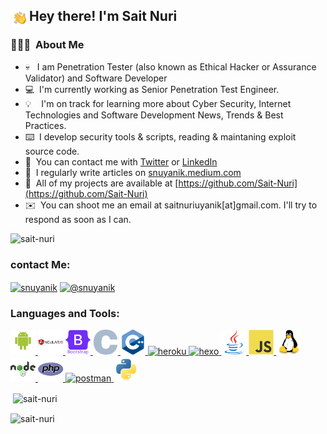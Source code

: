 <h2>Hey there! <img alt="Night Coding" src="./images/Hand%20Wave.gif" width='30' align="left"/> I'm Sait Nuri</h2>

### 👨🏻‍💻 &nbsp;About Me

- 💀  &nbsp;&nbsp;I am Penetration Tester (also known as Ethical Hacker or Assurance Validator) and Software Developer
- 💻 &nbsp;I'm currently working as Senior Penetration Test Engineer.
- 💡 &nbsp;&nbsp; I'm on track for learning more about Cyber Security, Internet Technologies and Software Development News, Trends & Best Practices.
- ⌨️ &nbsp;I develop security tools & scripts, reading & maintaning exploit source code. 
- 💬 &nbsp;You can contact me with [Twitter](https://twitter.com/snuyanik) or [LinkedIn](https://www.linkedin.com/in/snuyanik)
- 📝 &nbsp;I regularly write articles on [snuyanik.medium.com](snuyanik.medium.com)
- 💾 &nbsp;All of my projects are available at [https://github.com/Sait-Nuri](https://github.com/Sait-Nuri)
- ✉️ &nbsp;You can shoot me an email at saitnuriuyanik\[at\]gmail.com. I'll try to respond as soon as I can.

<p align="left"> <img src="https://komarev.com/ghpvc/?username=sait-nuri&label=Profile%20views&color=0e75b6&style=flat" alt="sait-nuri" /> </p>

<h3 align="left">contact Me:</h3>
<p align="left">
<a href="https://twitter.com/snuyanik" target="blank"><img align="center" src="https://img.shields.io/twitter/follow/snuyanik?logo=twitter&style=for-the-badge" alt="snuyanik" /></a>
<a href="https://medium.com/@snuyanik" target="blank"><img align="center" src="https://img.shields.io/badge/-snuyanik-blue?style=for-the-badge&logo=Linkedin&logoColor=white&link=https://www.linkedin.com/in/snuyanik" alt="@snuyanik" /></a>
</p>

<h3 align="left">Languages and Tools:</h3>
<p align="left"> <a href="https://developer.android.com" target="_blank"> <img src="https://raw.githubusercontent.com/devicons/devicon/master/icons/android/android-original-wordmark.svg" alt="android" width="40" height="40"/> </a> <a href="https://angular.io" target="_blank"> <img src="https://raw.githubusercontent.com/devicons/devicon/master/icons/angularjs/angularjs-original-wordmark.svg" alt="angularjs" width="40" height="40"/> </a> <a href="https://getbootstrap.com" target="_blank"> <img src="https://raw.githubusercontent.com/devicons/devicon/master/icons/bootstrap/bootstrap-plain-wordmark.svg" alt="bootstrap" width="40" height="40"/> </a> <a href="https://www.cprogramming.com/" target="_blank"> <img src="https://raw.githubusercontent.com/devicons/devicon/master/icons/c/c-original.svg" alt="c" width="40" height="40"/> </a> <a href="https://www.w3schools.com/cpp/" target="_blank"> <img src="https://raw.githubusercontent.com/devicons/devicon/master/icons/cplusplus/cplusplus-original.svg" alt="cplusplus" width="40" height="40"/> </a> <a href="https://heroku.com" target="_blank"> <img src="https://www.vectorlogo.zone/logos/heroku/heroku-icon.svg" alt="heroku" width="40" height="40"/> </a> <a href="hexo.io/" target="_blank"> <img src="https://www.vectorlogo.zone/logos/hexoio/hexoio-icon.svg" alt="hexo" width="40" height="40"/> </a> <a href="https://www.java.com" target="_blank"> <img src="https://raw.githubusercontent.com/devicons/devicon/master/icons/java/java-original.svg" alt="java" width="40" height="40"/> </a> <a href="https://developer.mozilla.org/en-US/docs/Web/JavaScript" target="_blank"> <img src="https://raw.githubusercontent.com/devicons/devicon/master/icons/javascript/javascript-original.svg" alt="javascript" width="40" height="40"/> </a> <a href="https://www.linux.org/" target="_blank"> <img src="https://raw.githubusercontent.com/devicons/devicon/master/icons/linux/linux-original.svg" alt="linux" width="40" height="40"/> </a> <a href="https://nodejs.org" target="_blank"> <img src="https://raw.githubusercontent.com/devicons/devicon/master/icons/nodejs/nodejs-original-wordmark.svg" alt="nodejs" width="40" height="40"/> </a> <a href="https://www.php.net" target="_blank"> <img src="https://raw.githubusercontent.com/devicons/devicon/master/icons/php/php-original.svg" alt="php" width="40" height="40"/> </a> <a href="https://postman.com" target="_blank"> <img src="https://www.vectorlogo.zone/logos/getpostman/getpostman-icon.svg" alt="postman" width="40" height="40"/> </a> <a href="https://www.python.org" target="_blank"> <img src="https://raw.githubusercontent.com/devicons/devicon/master/icons/python/python-original.svg" alt="python" width="40" height="40"/> </a> </p>

<p>&nbsp;<img align="center" src="https://github-readme-stats.vercel.app/api?username=sait-nuri&show_icons=true&locale=en" alt="sait-nuri" /></p>

<p><img align="center" src="https://github-readme-streak-stats.herokuapp.com/?user=sait-nuri&" alt="sait-nuri" /></p>
